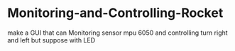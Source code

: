 # Monitoring-and-Controlling-Rocket
make a GUI that can Monitoring  sensor mpu 6050 and controlling turn right and left but suppose with LED
